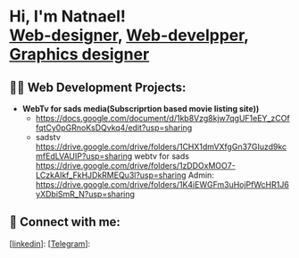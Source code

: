 <h1>Hi, I'm Natnael! <br/><a href="https://www.linkedin.com/in/natnael-asrat-58798025a">Web-designer</a>, <a href="https://www.linkedin.com/in/natnael-asrat-58798025a">Web-develpper</a>, <a href="https://www.linkedin.com/in/natnael-asrat-58798025a">Graphics designer</a></h1>

<h2>👨‍💻 Web Development Projects:</h2>

- <b>WebTv for sads media(Subscriprtion based movie listing site))</b>
  - https://docs.google.com/document/d/1kb8Vzg8kjw7qgUF1eEY_zCOffqtCy0pGRnoKsDQvkq4/edit?usp=sharing
  - sadstv
https://drive.google.com/drive/folders/1CHX1dmVXfgGn37GIuzd9kcmfEdLVAUIP?usp=sharing
webtv for sads
https://drive.google.com/drive/folders/1zDDOxMOO7-LCzkAIkf_FkHJDkRMEQu3l?usp=sharing
Admin:
https://drive.google.com/drive/folders/1K4iEWGFm3uHojPfWcHR1J6yXDbiSmR_N?usp=sharing


<h2> 🤳 Connect with me:</h2>

[[linkedin](https://www.linkedin.com/in/natnael-asrat-58798025a)]:
[[Telegram](https://www.t.me/@natnaelasrat3)]: 

<!--
**about me is a ✨ _regular_ ✨ repository because its `README.md` (this file) appears on my GitHub profile.

Here are some ideas to get you started:

- 🔭 I’m currently working on ...
- 🌱 I’m currently learning ...
- 👯 I’m looking to collaborate on ...
- 🤔 I’m looking for help with ...
- 💬 Ask me about ...
- 📫 How to reach me: ...
- 😄 Pronouns: ...
- ⚡ Fun fact: ...
-->
